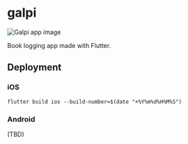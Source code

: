 # galpi

![Galpi app image](https://github.com/heejongahn/galpi/raw/master/docs/static/galpi.gif)

Book logging app made with Flutter.

## Deployment

### iOS

```
flutter build ios --build-number=$(date "+%Y%m%d%H%M%S")
```

### Android

(TBD)

